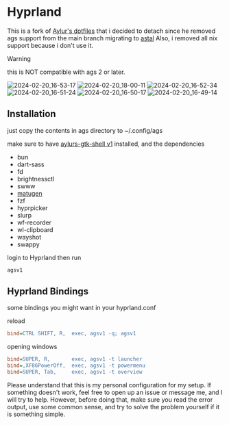 # Hyprland

This is a fork of [Aylur's dotfiles](https://github.com/Aylur/dotfiles) that i decided to detach since he removed ags support from the main branch migrating to [astal](https://github.com/Aylur/astal)
Also, i removed all nix support because i don't use it.

> [!WARNING]
> this is NOT compatible with ags 2 or later.

![2024-02-20_16-53-17](https://github.com/Aylur/dotfiles/assets/104676705/e1b76d0c-7a3e-48c1-ad68-e4032d7fcc24)
![2024-02-20_18-00-11](https://github.com/Aylur/dotfiles/assets/104676705/b82d0782-0cdf-4aa1-8f7d-1ba7ba01c733)
![2024-02-20_16-52-34](https://github.com/Aylur/dotfiles/assets/104676705/eaae2e2e-3ba9-4640-8bca-098ade9d83a3)
![2024-02-20_16-51-24](https://github.com/Aylur/dotfiles/assets/104676705/94f2fe81-e986-49e1-a72b-21ce05218321)
![2024-02-20_16-50-17](https://github.com/Aylur/dotfiles/assets/104676705/0679ad78-75e9-4982-b0cb-71bda87cce17)
![2024-02-20_16-49-14](https://github.com/Aylur/dotfiles/assets/104676705/afb646d9-be8c-41c9-b176-6b3d279dfa8f)

## Installation

just copy the contents in ags directory to ~/.config/ags


make sure to have [aylurs-gtk-shell v1](https://github.com/kotontrion/PKGBUILDS/blob/main/agsv1/PKGBUILD) installed, and the dependencies
- bun
- dart-sass
- fd
- brightnessctl
- swww
- [matugen](https://github.com/InioX/matugen)
- fzf
- hyprpicker
- slurp
- wf-recorder
- wl-clipboard
- wayshot
- swappy

login to Hyprland then run

```bash
agsv1
```

## Hyprland Bindings

some bindings you might want in your hyprland.conf

reload

```ini
bind=CTRL SHIFT, R,  exec, agsv1 -q; agsv1
```

opening windows

```ini
bind=SUPER, R,       exec, agsv1 -t launcher
bind=,XF86PowerOff,  exec, agsv1 -t powermenu
bind=SUPER, Tab,     exec, agsv1 -t overview
```

Please understand that this is my personal configuration for my setup.
If something doesn't work, feel free to open up an issue or message me,
and I will try to help. However, before doing that,
make sure you read the error output, use some common sense,
and try to solve the problem yourself if it is something simple.
